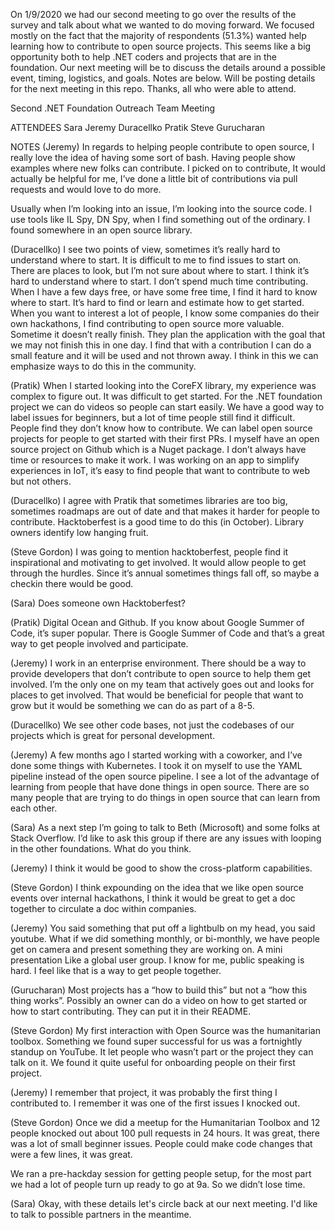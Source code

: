 
On 1/9/2020 we had our second meeting to go over the results of the survey and talk about what we wanted to do moving forward. We focused mostly on the fact that the majority of respondents (51.3%) wanted help learning how to contribute to open source projects. This seems like a big opportunity both to help .NET coders and projects that are in the foundation. Our next meeting will be to discuss the details around a possible event, timing, logistics, and goals. Notes are below. Will be posting details for the next meeting in this repo. Thanks, all who were able to attend.

Second .NET Foundation Outreach Team Meeting

ATTENDEES
Sara
Jeremy
Duracellko
Pratik
Steve
Gurucharan

NOTES
(Jeremy) In regards to helping people contribute to open source, I really love the idea of having some sort of bash. Having people show examples where new folks can contribute. I picked on to contribute, It would actually be helpful for me, I’ve done a little bit of contributions via pull requests and would love to do more.

Usually when I’m looking into an issue, I’m looking into the source code. I use tools like IL Spy, DN Spy, when I find something out of the ordinary. I found somewhere in an open source library.

(Duracellko) I see two points of view, sometimes it’s really hard to understand where to start. It is difficult to me to find issues to start on. There are places to look, but I’m not sure about where to start. I think it’s hard to understand where to start. I don’t spend much time contributing. When I have a few days free, or have some free time, I find it hard to know where to start. It’s hard to find or learn and estimate how to get started. When you want to interest a lot of people, I know some companies do their own hackathons, I find contributing to open source more valuable. Sometime it doesn’t really finish. They plan the application with the goal that we may not finish this in one day. I find that with a contribution I can do a small feature and it will be used and not thrown away. I think in this we can emphasize ways to do this in the community.

(Pratik) When I started looking into the CoreFX library, my experience was complex to figure out. It was difficult to get started. For the .NET foundation project we can do videos so people can start easily. We have a good way to label issues for beginners, but a lot of time people still find it difficult. People find they don’t know how to contribute. We can label open source projects for people to get started with their first PRs. I myself have an open source project on Github which is a Nuget package. I don’t always have time or resources to make it work. I was working on an app to simplify experiences in IoT, it’s easy to find people that want to contribute to web but not others.

(Duracellko) I agree with Pratik that sometimes libraries are too big, sometimes roadmaps are out of date and that makes it harder for people to contribute. Hacktoberfest is a good time to do this (in October). Library owners identify low hanging fruit.

(Steve Gordon) I was going to mention hacktoberfest, people find it inspirational and motivating to get involved. It would allow people to get through the hurdles. Since it’s annual sometimes things fall off, so maybe a checkin there would be good.

(Sara) Does someone own Hacktoberfest?

(Pratik) Digital Ocean and Github. If you know about Google Summer of Code, it’s super popular. There is Google Summer of Code and that’s a great way to get people involved and participate.

(Jeremy) I work in an enterprise environment. There should be a way to provide developers that don’t contribute to open source to help them get involved. I’m the only one on my team that actively goes out and looks for places to get involved. That would be beneficial for people that want to grow but it would be something we can do as part of a 8-5.

(Duracellko) We see other code bases, not just the codebases of our projects which is great for personal development.

(Jeremy) A few months ago I started working with a coworker, and I’ve done some things with Kubernetes. I took it on myself to use the YAML pipeline instead of the open source pipeline. I see a lot of the advantage of learning from people that have done things in open source. There are so many people that are trying to do things in open source that can learn from each other.

(Sara) As a next step I’m going to talk to Beth (Microsoft) and some folks at Stack Overflow. I’d like to ask this group if there are any issues with looping in the other foundations. What do you think.

(Jeremy) I think it would be good to show the cross-platform capabilities.

(Steve Gordon) I think expounding on the idea that we like open source events over internal hackathons, I think it would be great to get a doc together to circulate a doc within companies.

(Jeremy) You said something that put off a lightbulb on my head, you said youtube. What if we did something monthly, or bi-monthly, we have people get on camera and present something they are working on. A mini presentation Like a global user group. I know for me, public speaking is hard. I feel like that is a way to get people together.

(Gurucharan) Most projects has a “how to build this” but not a “how this thing works”. Possibly an owner can do a video on how to get started or how to start contributing. They can put it in their README.

(Steve Gordon) My first interaction with Open Source was the humanitarian toolbox. Something we found super successful for us was a fortnightly standup on YouTube. It let people who wasn’t part or the project they can talk on it. We found it quite useful for onboarding people on their first project.

(Jeremy) I remember that project, it was probably the first thing I contributed to. I remember it was one of the first issues I knocked out.

(Steve Gordon) Once we did a meetup for the Humanitarian Toolbox and 12 people knocked out about 100 pull requests in 24 hours. It was great, there was a lot of small beginner issues. People could make code changes that were a few lines, it was great.

We ran a pre-hackday session for getting people setup, for the most part we had a lot of people turn up ready to go at 9a. So we didn’t lose time.

(Sara) Okay, with these details let's circle back at our next meeting. I'd like to talk to possible partners in the meantime.
